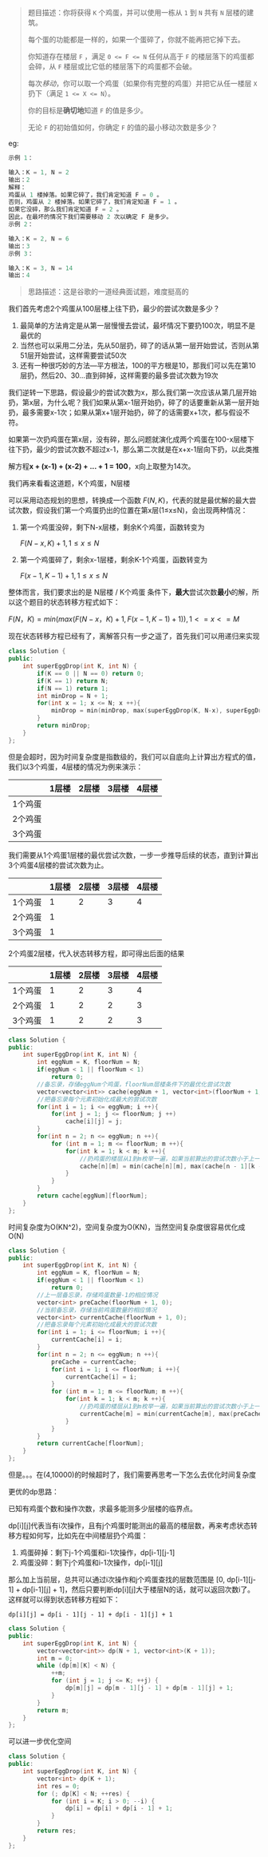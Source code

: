 > 题目描述：你将获得 `K` 个鸡蛋，并可以使用一栋从 `1` 到 `N` 共有 `N` 层楼的建筑。
>
> 每个蛋的功能都是一样的，如果一个蛋碎了，你就不能再把它掉下去。
>
> 你知道存在楼层 `F` ，满足 `0 <= F <= N` 任何从高于 `F` 的楼层落下的鸡蛋都会碎，从 `F` 楼层或比它低的楼层落下的鸡蛋都不会破。
>
> 每次*移动*，你可以取一个鸡蛋（如果你有完整的鸡蛋）并把它从任一楼层 `X` 扔下（满足 `1 <= X <= N`）。
>
> 你的目标是**确切地**知道 `F` 的值是多少。
>
> 无论 `F` 的初始值如何，你确定 `F` 的值的最小移动次数是多少？

eg:

```java
示例 1：

输入：K = 1, N = 2
输出：2
解释：
鸡蛋从 1 楼掉落。如果它碎了，我们肯定知道 F = 0 。
否则，鸡蛋从 2 楼掉落。如果它碎了，我们肯定知道 F = 1 。
如果它没碎，那么我们肯定知道 F = 2 。
因此，在最坏的情况下我们需要移动 2 次以确定 F 是多少。
示例 2：

输入：K = 2, N = 6
输出：3
示例 3：

输入：K = 3, N = 14
输出：4
```

> 思路描述：这是谷歌的一道经典面试题，难度挺高的

我们首先考虑2个鸡蛋从100层楼上往下扔，最少的尝试次数是多少？

1. 最简单的方法肯定是从第一层慢慢去尝试，最坏情况下要扔100次，明显不是最优的
2. 当然也可以采用二分法，先从50层扔，碎了的话从第一层开始尝试，否则从第51层开始尝试，这样需要尝试50次
3. 还有一种很巧妙的方法—平方根法，100的平方根是10，那我们可以先在第10层扔，然后20、30...直到碎掉，这样需要的最多尝试次数为19次

我们逆转一下思路，假设最少的尝试次数为x，那么我们第一次应该从第几层开始扔，第x层，为什么呢？我们如果从第x-1层开始扔，碎了的话要重新从第一层开始扔，最多需要x-1次；如果从第x+1层开始扔，碎了的话需要x+1次，都与假设不符。

如果第一次扔鸡蛋在第x层，没有碎，那么问题就演化成两个鸡蛋在100-x层楼下往下扔，最少的尝试次数不超过x-1，那么第二次就是在x+x-1层向下扔，以此类推

解方程**x + (x-1) + (x-2) + ... + 1 = 100**，x向上取整为14次。

我们再来看看这道题，K个鸡蛋，N层楼

可以采用动态规划的思想，转换成一个函数 $F(N,K)$，代表的就是最优解的最大尝试次数，假设我们第一个鸡蛋扔出的位置在第x层(1≤x≤N)，会出现两种情况：

1. 第一个鸡蛋没碎，剩下N-x层楼，剩余K个鸡蛋，函数转变为

   $F(N-x,K) + 1,1≤x≤N$

2. 第一个鸡蛋碎了，剩余x-1层楼，剩余K-1个鸡蛋，函数转变为

   $F(x-1,K-1) + 1,1≤x≤N$

整体而言，我们要求出的是 N层楼 / K个鸡蛋 条件下，**最大**尝试次数**最小**的解，所以这个题目的状态转移方程式如下：

   $F(N，K)= min(max(F(N-x，K)+ 1,F(x-1,K-1)+ 1)),1<=x<=M$

现在状态转移方程已经有了，离解答只有一步之遥了，首先我们可以用递归来实现

```C++
class Solution {
public:
    int superEggDrop(int K, int N) {
        if(K == 0 || N == 0) return 0;
        if(K == 1) return N;
        if(N == 1) return 1;
        int minDrop = N + 1;
        for(int x = 1; x <= N; x ++){
            minDrop = min(minDrop, max(superEggDrop(K, N-x), superEggDrop(K-1, x-1)) + 1);
        }
        return minDrop;
    }
};
```

但是会超时，因为时间复杂度是指数级的，我们可以自底向上计算出方程式的值，我们以3个鸡蛋，4层楼的情况为例来演示：

| |1层楼      |2层楼      |3层楼      |4层楼      |
| ---- | ---- | ---- | ---- | ---- |
|  1个鸡蛋    |      |      |      |      |
|  2个鸡蛋    |      |      |      |      |
|  3个鸡蛋    |      |      |      |      |

我们需要从1个鸡蛋1层楼的最优尝试次数，一步一步推导后续的状态，直到计算出3个鸡蛋4层楼的尝试次数为止。

|         | 1层楼 | 2层楼 | 3层楼 | 4层楼 |
| ------- | ----- | ----- | ----- | ----- |
| 1个鸡蛋 | 1     | 2     | 3     | 4     |
| 2个鸡蛋 | 1     |       |       |       |
| 3个鸡蛋 | 1     |       |       |       |

2个鸡蛋2层楼，代入状态转移方程，即可得出后面的结果

|         | 1层楼 | 2层楼 | 3层楼 | 4层楼 |
| ------- | ----- | ----- | ----- | ----- |
| 1个鸡蛋 | 1     | 2     | 3     | 4     |
| 2个鸡蛋 | 1     | 2     | 2     | 3     |
| 3个鸡蛋 | 1     | 2     | 2     | 3     |

```c++
class Solution {
public:
    int superEggDrop(int K, int N) {
        int eggNum = K, floorNum = N;
        if(eggNum < 1 || floorNum < 1)
            return 0;
        //备忘录，存储eggNum个鸡蛋，floorNum层楼条件下的最优化尝试次数
        vector<vector<int>> cache(eggNum + 1, vector<int>(floorNum + 1, 0));
        //把备忘录每个元素初始化成最大的尝试次数
        for(int i = 1; i <= eggNum; i ++){
            for(int j = 1; j <= floorNum; j ++)
                cache[i][j] = j;
        }
        for(int n = 2; n <= eggNum; n ++){
            for (int m = 1; m <= floorNum; m ++){
                for(int k = 1; k < m; k ++){
                    //扔鸡蛋的楼层从1到m枚举一遍，如果当前算出的尝试次数小于上一次的尝试次数
                    cache[n][m] = min(cache[n][m], max(cache[n - 1][k - 1], cache[n][m - k]) + 1);
                }
            }
        }
        return cache[eggNum][floorNum];
    }
};
```

时间复杂度为O(KN^2)，空间复杂度为O(KN)，当然空间复杂度很容易优化成O(N)

```C++
class Solution {
public:
    int superEggDrop(int K, int N) {
        int eggNum = K, floorNum = N;
        if(eggNum < 1 || floorNum < 1)
            return 0;
        //上一层备忘录，存储鸡蛋数量-1的相应情况
        vector<int> preCache(floorNum + 1, 0);
        //当前备忘录，存储当前鸡蛋数量的相应情况
        vector<int> currentCache(floorNum + 1, 0);
        //把备忘录每个元素初始化成最大的尝试次数
        for(int i = 1; i <= floorNum; i ++){
            currentCache[i] = i;
        }
        for(int n = 2; n <= eggNum; n ++){
            preCache = currentCache;
            for(int i = 1; i <= floorNum; i ++){
                currentCache[i] = i;
            }
            for (int m = 1; m <= floorNum; m ++){
                for(int k = 1; k < m; k ++){
                    //扔鸡蛋的楼层从1到m枚举一遍，如果当前算出的尝试次数小于上一次的尝试次数
                    currentCache[m] = min(currentCache[m], max(preCache[k - 1], currentCache[m - k]) + 1);
                }
            }
        }
        return currentCache[floorNum];
    }
};
```

但是。。。在(4,10000)的时候超时了，我们需要再思考一下怎么去优化时间复杂度

更优的dp思路：

已知有鸡蛋个数和操作次数，求最多能测多少层楼的临界点。

dp\[i][j]代表当有i次操作，且有j个鸡蛋时能测出的最高的楼层数，再来考虑状态转移方程如何写，比如先在中间楼层扔个鸡蛋：

1. 鸡蛋碎掉：剩下j-1个鸡蛋和i-1次操作，dp\[i-1][j-1]
2. 鸡蛋没碎：剩下j个鸡蛋和i-1次操作，dp\[i-1][j]

那么加上当前层，总共可以通过i次操作和j个鸡蛋查找的层数范围是 [0, dp\[i-1][j-1] + dp\[i-1][j] + 1]，然后只要判断dp\[i][j]大于楼层N的话，就可以返回次数i了。这样就可以得到状态转移方程如下：

```
dp[i][j] = dp[i - 1][j - 1] + dp[i - 1][j] + 1
```

```C++
class Solution {
public:
    int superEggDrop(int K, int N) {
		vector<vector<int>> dp(N + 1, vector<int>(K + 1));
		int m = 0;
		while (dp[m][K] < N) {
			++m;
			for (int j = 1; j <= K; ++j) {
				dp[m][j] = dp[m - 1][j - 1] + dp[m - 1][j] + 1;
			}
		}
		return m;
    }
};
```

可以进一步优化空间

```C++
class Solution {
public:
    int superEggDrop(int K, int N) {
		vector<int> dp(K + 1);
		int res = 0;
		for (; dp[K] < N; ++res) {
			for (int i = K; i > 0; --i) {
				dp[i] = dp[i] + dp[i - 1] + 1;
			}
		}
		return res;
    }
};
```





